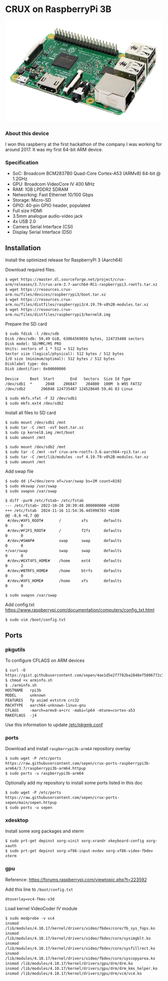 # CRUX on RaspberryPi 3B

![this-device](https://raw.githubusercontent.com/sepen/crux-on-devices/master/raspberrypi-3b/this-device.jpg)


### About this device

I won this raspberry at the first hackathon of the company I was working for around 2017. It was my first 64-bit ARM device.


### Specification

* SoC: Broadcom BCM2837B0 Quad-Core Cortex-A53 (ARMv8) 64-bit @ 1.2GHz
* GPU: Broadcom VideoCore IV 400 MHz
* RAM: 1GB LPDDR2 SDRAM
* Networking: Fast Ethernet 10/100 Gbps
* Storage: Micro-SD
* GPIO: 40-pin GPIO header, populated
* Full size HDMI
* 3.5mm analogue audio-video jack
* 4x USB 2.0
* Camera Serial Interface (CSI)
* Display Serial Interface (DSI)


## Installation

Install the optimized release for RaspberryPi 3 (Aarch64)

Download required files.
```
$ wget https://master.dl.sourceforge.net/project/crux-arm/releases/3.7/crux-arm-3.7-aarch64-RC1-raspberrypi3.rootfs.tar.xz
$ wget https://resources.crux-arm.nu/files/devices/raspberrypi3/boot.tar.xz
$ wget https://resources.crux-arm.nu/files/distfiles/raspberrypi3/4.19.79-v8%2B-modules.tar.xz
$ wget https://resources.crux-arm.nu/files/distfiles/raspberrypi3/kernel8.img
```

Prepare the SD card
```
$ sudo fdisk -l /dev/sdb
Disk /dev/sdb: 59,49 GiB, 63864569856 bytes, 124735488 sectors
Disk model: SD/MMC/MS PRO   
Units: sectors of 1 * 512 = 512 bytes
Sector size (logical/physical): 512 bytes / 512 bytes
I/O size (minimum/optimal): 512 bytes / 512 bytes
Disklabel type: dos
Disk identifier: 0x00000000

Device     Boot  Start       End   Sectors  Size Id Type
/dev/sdb1  *      2048    206847    204800  100M  b W95 FAT32
/dev/sdb2       206848 124735487 124528640 59,4G 83 Linux
```
```
$ sudo mkfs.vfat -F 32 /dev/sdb1
$ sudo mkfs.ext4 /dev/sdb2
```

Install all files to SD card
```
$ sudo mount /dev/sdb1 /mnt
$ sudo tar -C /mnt -xvf boot.tar.xz
$ sudo cp kernel8.img /mnt/boot
$ sudo umount /mnt
```
```
$ sudo mount /dev/sdb2 /mnt
$ sudo tar -C /mnt -xvf crux-arm-rootfs-3.6-aarch64-rpi3.tar.xz
$ sudo tar -C /mnt/lib/modules -xvf 4.19.79-v8%2B-modules.tar.xz
$ sudo umount /mnt
```

Add swap file
```
$ sudo dd if=/dev/zero of=/var/swap bs=1M count=8192
$ sudo mkswap /var/swap
$ sudo swapon /var/swap
```
```
$ diff -purN /etc/fstab~ /etc/fstab
--- /etc/fstab~	2022-10-28 20:39:48.000000000 +0200
+++ /etc/fstab	2024-11-16 11:54:36.445998783 +0100
@@ -8,6 +8,7 @@
 #/dev/#XFS_ROOT#       /         xfs       defaults                         0      0
 #/dev/#F2FS_ROOT#      /         f2fs      defaults                         0      0
 #/dev/#SWAP#           swap      swap      defaults                         0      0
+/var/swap              swap      swap      defaults                         0      0
 #/dev/#EXT4FS_HOME#    /home     ext4      defaults                         0      2
 #/dev/#BTRFS_HOME#     /home     btrfs     defaults                         0      0
 #/dev/#XFS_HOME#       /home     xfs       defaults                         0      0
```
```
$ sudo swapon /var/swap
```

Add config.txt
https://www.raspberrypi.com/documentation/computers/config_txt.html
```
$ sudo vim /boot/config.txt
```

## Ports

### pkgutils

To configure CFLAGS on ARM devices
```
$ curl -O https://gist.githubusercontent.com/sepen/4ae1d5e2f7782ba2848ef5806772c7db/raw/044dc807a5719bbe1b8989ed906e7ba11a2a5de9/arminfo.sh
$ chmod +x arminfo.sh
$ ./arminfo.sh
HOSTNAME   rpi3b
MODEL      unknown
FEATURES   fp asimd evtstrm crc32
MACHTYPE   aarch64-unknown-linux-gnu
CFLAGS     -march=armv8-a+crc -mabi=lp64 -mtune=cortex-a53
MAKEFLAGS  -j4
```

Use this information to update [/etc/pkgmk.conf](etc/pkgmk.conf)


### ports

Download and install `raspberrypi3b-arm64` repository overlay
```
$ sudo wget -P /etc/ports https://raw.githubusercontent.com/sepen/crux-ports-raspberrypi3b-arm64/3.7/raspberrypi3b-arm64.httpup
$ sudo ports -u raspberrypi3b-arm64
```

Optionally add my repository to install some ports listed in this doc
```
$ sudo wget -P /etc/ports https://raw.githubusercontent.com/sepen/crux-ports-sepen/main/sepen.httpup
$ sudo ports -u sepen
```

### xdesktop

Install some xorg packages and xterm
```
$ sudo prt-get depinst xorg-xinit xorg-xrandr xkeyboard-config xorg-xauth
$ sudo prt-get depinst xorg-xf86-input-evdev xorg-xf86-video-fbdev xterm
```

### gpu

Reference: https://forums.raspberrypi.com/viewtopic.php?t=223592

Add this line to `/boot/config.txt`
```
dtoverlay=vc4-fkms-v3d
```

Load kernel VideoCoder IV module
```
$ sudo modprobe -v vc4
insmod /lib/modules/4.10.17/kernel/drivers/video/fbdev/core/fb_sys_fops.ko
insmod /lib/modules/4.10.17/kernel/drivers/video/fbdev/core/sysimgblt.ko
insmod /lib/modules/4.10.17/kernel/drivers/video/fbdev/core/sysfillrect.ko
insmod /lib/modules/4.10.17/kernel/drivers/video/fbdev/core/syscopyarea.ko
insmod /lib/modules/4.10.17/kernel/drivers/gpu/drm/drm.ko
insmod /lib/modules/4.10.17/kernel/drivers/gpu/drm/drm_kms_helper.ko
insmod /lib/modules/4.10.17/kernel/drivers/gpu/drm/vc4/vc4.ko
```
